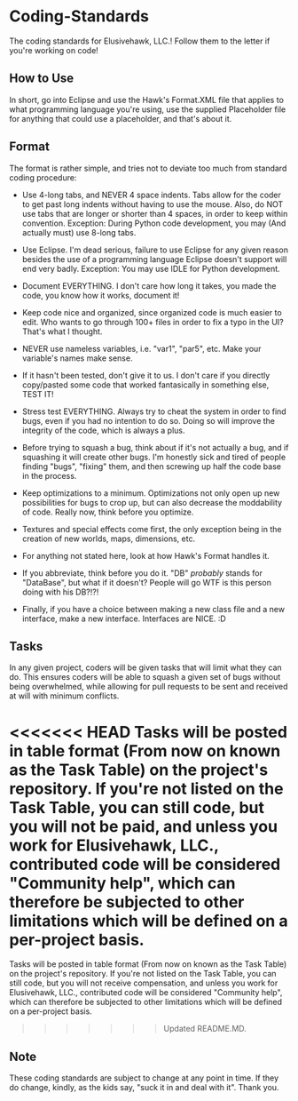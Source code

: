 # Coding-Standards

The coding standards for Elusivehawk, LLC.! Follow them to the letter if you're working on code!


## How to Use

In short, go into Eclipse and use the Hawk's Format.XML file that applies to what programming language you're using, use the supplied Placeholder file for anything that could use a placeholder, and that's about it.


## Format

The format is rather simple, and tries not to deviate too much from standard coding procedure:

* Use 4-long tabs, and NEVER 4 space indents. Tabs allow for the coder to get past long indents without having to use the mouse. Also, do NOT use tabs that are longer or shorter than 4 spaces, in order to keep within convention. Exception: During Python code development, you may (And actually must) use 8-long tabs.

* Use Eclipse. I'm dead serious, failure to use Eclipse for any given reason besides the use of a programming language Eclipse doesn't support will end very badly. Exception: You may use IDLE for Python development.

* Document EVERYTHING. I don't care how long it takes, you made the code, you know how it works, document it!

* Keep code nice and organized, since organized code is much easier to edit. Who wants to go through 100+ files in order to fix a typo in the UI? That's what I thought.

* NEVER use nameless variables, i.e. "var1", "par5", etc. Make your variable's names make sense.

* If it hasn't been tested, don't give it to us. I don't care if you directly copy/pasted some code that worked fantasically in something else, TEST IT!

* Stress test EVERYTHING. Always try to cheat the system in order to find bugs, even if you had no intention to do so. Doing so will improve the integrity of the code, which is always a plus.

* Before trying to squash a bug, think about if it's not actually a bug, and if squashing it will create other bugs. I'm honestly sick and tired of people finding "bugs", "fixing" them, and then screwing up half the code base in the process.

* Keep optimizations to a minimum. Optimizations not only open up new possibilities for bugs to crop up, but can also decrease the moddability of code. Really now, think before you optimize.

* Textures and special effects come first, the only exception being in the creation of new worlds, maps, dimensions, etc.

* For anything not stated here, look at how Hawk's Format handles it.

* If you abbreviate, think before you do it. "DB" *probably* stands for "DataBase", but what if it doesn't? People will go WTF is this person doing with his DB?!?!

* Finally, if you have a choice between making a new class file and a new interface, make a new interface. Interfaces are NICE. :D


## Tasks

In any given project, coders will be given tasks that will limit what they can do. This ensures coders will be able to squash a given set of bugs without being overwhelmed, while allowing for pull requests to be sent and received at will with minimum conflicts.

<<<<<<< HEAD
Tasks will be posted in table format (From now on known as the Task Table) on the project's repository. If you're not listed on the Task Table, you can still code, but you will not be paid, and unless you work for Elusivehawk, LLC.,  contributed code will be considered "Community help", which can therefore be subjected to other limitations which will be defined on a per-project basis.
=======
Tasks will be posted in table format (From now on known as the Task Table) on the project's repository. If you're not listed on the Task Table, you can still code, but you will not receive compensation, and unless you work for Elusivehawk, LLC.,  contributed code will be considered "Community help", which can therefore be subjected to other limitations which will be defined on a per-project basis.
>>>>>>> Updated README.MD.


## Note

These coding standards are subject to change at any point in time. If they do change, kindly, as the kids say, "suck it in and deal with it". Thank you.
